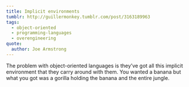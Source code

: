 ```yaml
---
title: Implicit environments
tumblr: http://guillermonkey.tumblr.com/post/3163189963
tags:
  - object-oriented
  - programming-languages
  - overengineering
quote:
  author: Joe Armstrong
---
```


The problem with object-oriented languages is they’ve got all this implicit environment that they carry around with them. You wanted a banana but what you got was a gorilla holding the banana and the entire jungle.
